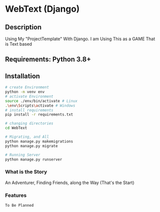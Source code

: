 # WebText (Django)

## Description

Using My "ProjectTemplate" With Django. I am Using This as a GAME That is Text based

## Requirements: Python 3.8+

## Installation

```sh
# create Environment
python -m venv env
# activate Environment
source ./env/bin/activate # Linux
.\env\Scripts\activate # Windows
# install requirements
pip install -r requirements.txt

# changing directories
cd WebText

# Migrating, and All
python manage.py makemigrations
python manage.py migrate

# Running Server
python manage.py runserver
```

### What is the Story

An Adventurer, Finding Friends, along the Way (That's the Start)

### Features

`To Be Planned`
